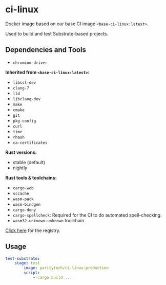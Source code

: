 # ci-linux

Docker image based on our base CI image `<base-ci-linux:latest>`.

Used to build and test Substrate-based projects.

## Dependencies and Tools

- `chromium-driver`

**Inherited from `<base-ci-linux:latest>`:**

- `libssl-dev`
- `clang-7`
- `lld`
- `libclang-dev`
- `make`
- `cmake`
- `git`
- `pkg-config`
- `curl`
- `time`
- `rhash`
- `ca-certificates`

**Rust versions:**

- stable (default)
- nightly

**Rust tools & toolchains:**

- `cargo-web`
- `sccache`
- `wasm-pack`
- `wasm-bindgen`
- `cargo-deny`
- `cargo-spellcheck`: Required for the CI to do automated spell-checking.
- `wasm32-unknown-unknown` toolchain

[Click here](https://hub.docker.com/repository/docker/paritytech/ci-linux) for the registry.

## Usage

```yaml
test-substrate:
    stage: test
        image: paritytech/ci-linux:production
        script:
            - cargo build ...
```
